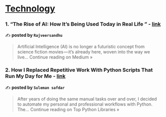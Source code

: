 
<h1><a href=https://medium.com/tag/technology/recommended target="_blank" rel="noopener noreferrer">Technology</a></h1>
<h3>1. “The Rise of AI: How It’s Being Used Today in Real Life ” - <a href="https://medium.com/@rajveersandhu352/the-rise-of-ai-how-its-being-used-today-in-real-life-8c095275c067?source=rss------technology-5" target="_blank" rel="noopener noreferrer">link</a></h3>

✍️ **posted by `Rajveersandhu`**

<blockquote>Artificial Intelligence (AI) is no longer a futuristic concept from science fiction movies — it’s already here, woven into the way we live…
Continue reading on Medium »</blockquote>

<h3>2. How I Replaced Repetitive Work With Python Scripts That Run My Day for Me - <a href="https://medium.com/top-python-libraries/how-i-replaced-repetitive-work-with-python-scripts-that-run-my-day-for-me-f3b3ef742964?source=rss------technology-5" target="_blank" rel="noopener noreferrer">link</a></h3>

✍️ **posted by `Suleman safdar`**

<blockquote>After years of doing the same manual tasks over and over, I decided to automate my personal and professional workflows with Python. The…
Continue reading on Top Python Libraries »</blockquote>

